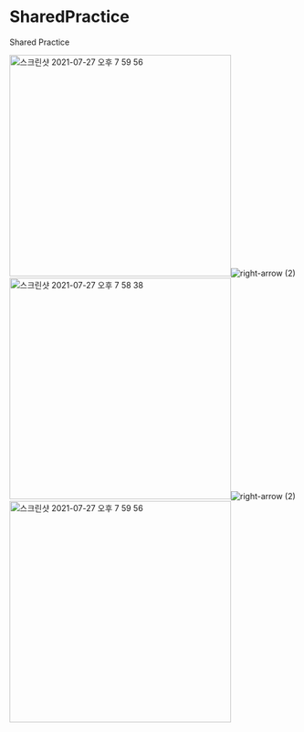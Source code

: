 # SharedPractice
Shared Practice


<img width="388" alt="스크린샷 2021-07-27 오후 7 59 56" src="https://user-images.githubusercontent.com/85157490/127168999-8c85329f-7c45-41bf-894e-cecd5fbc1908.png">![right-arrow (2)](https://user-images.githubusercontent.com/85157490/127170150-b3c72338-ef94-4b7f-b235-50af7db7b109.png)<img width="388" alt="스크린샷 2021-07-27 오후 7 58 38" src="https://user-images.githubusercontent.com/85157490/127170318-90b579cd-2151-487e-9986-027d0ead0156.png">![right-arrow (2)](https://user-images.githubusercontent.com/85157490/127170150-b3c72338-ef94-4b7f-b235-50af7db7b109.png)<img width="388" alt="스크린샷 2021-07-27 오후 7 59 56" src="https://user-images.githubusercontent.com/85157490/127168999-8c85329f-7c45-41bf-894e-cecd5fbc1908.png">

